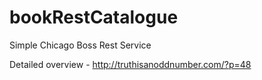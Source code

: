bookRestCatalogue
=================

Simple Chicago Boss Rest Service

Detailed overview - http://truthisanoddnumber.com/?p=48

